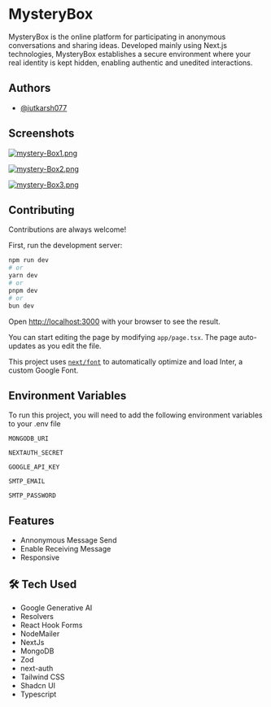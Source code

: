 
# MysteryBox

MysteryBox is the online platform for participating in anonymous conversations and sharing ideas. Developed mainly using Next.js  technologies, MysteryBox establishes a secure environment where your real identity is kept hidden, enabling authentic and unedited interactions.


## Authors

- [@iutkarsh077](https://www.github.com/iutkarsh077)


## Screenshots
[![mystery-Box1.png](https://i.postimg.cc/nzpXL3rN/mystery-Box1.png)](https://postimg.cc/t1vqSthz)


[![mystery-Box2.png](https://i.postimg.cc/WbL1p9y8/mystery-Box2.png)](https://postimg.cc/SjdhDGkY)


[![mystery-Box3.png](https://i.postimg.cc/3NHQhqwD/mystery-Box3.png)](https://postimg.cc/N9bz7pmg)
## Contributing

Contributions are always welcome!

First, run the development server:

```bash
npm run dev
# or
yarn dev
# or
pnpm dev
# or
bun dev
```

Open [http://localhost:3000](http://localhost:3000) with your browser to see the result.

You can start editing the page by modifying `app/page.tsx`. The page auto-updates as you edit the file.

This project uses [`next/font`](https://nextjs.org/docs/basic-features/font-optimization) to automatically optimize and load Inter, a custom Google Font.



## Environment Variables

To run this project, you will need to add the following environment variables to your .env file

`MONGODB_URI`

`NEXTAUTH_SECRET`

`GOOGLE_API_KEY`

`SMTP_EMAIL`

`SMTP_PASSWORD`
## Features

- Annonymous Message Send
- Enable Receiving Message
- Responsive


## 🛠 Tech Used
- Google Generative AI
- Resolvers
- React Hook Forms
- NodeMailer
- NextJs
- MongoDB
- Zod
- next-auth
- Tailwind CSS
- Shadcn UI
- Typescript
